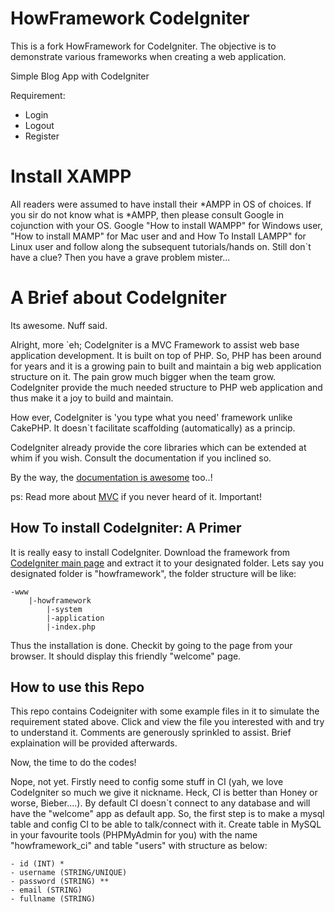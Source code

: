 HowFramework CodeIgniter
===========

This is a fork HowFramework for CodeIgniter. The objective is to demonstrate various frameworks when creating a web application.

Simple Blog App with CodeIgniter

Requirement:
- Login
- Logout
- Register

Install XAMPP
=============

All readers were assumed to have install their *AMPP in OS of choices. If you sir do not know what is *AMPP, then please consult Google in cojunction with your OS. Google "How to install WAMPP" for Windows user, "How to install MAMP" for Mac user and and How To Install LAMPP" for Linux user and follow along the subsequent tutorials/hands on. Still don`t have a clue? Then you have a grave problem mister... 

A Brief about CodeIgniter
=========================

Its awesome. Nuff said.

Alright, more `eh; CodeIgniter is a MVC Framework to assist web base application development. It is built on top of PHP. So, PHP has been around for years and it is a growing pain to built and maintain a big web application structure on it. The pain grow much bigger when the team grow. CodeIgniter provide the much needed structure to PHP web application and thus make it a joy to build and maintain. 

How ever, CodeIgniter is 'you type what you need' framework unlike CakePHP. It doesn`t facilitate scaffolding (automatically) as a princip. 

CodeIgniter already provide the core libraries which can be extended at whim if you wish. Consult the documentation if you inclined so.

By the way, the [documentation is awesome](codeigniter.com/user_guide/database/index.html) too..!

ps: Read more about [MVC](http://codeigniter.com/user_guide/overview/mvc.html) if you never heard of it. Important!


How To install CodeIgniter: A Primer
------------------------------------

It is really easy to install CodeIgniter. Download the framework from [CodeIgniter main page](http://codeigniter.com) and extract it to your designated folder. Lets say you designated folder is "howframework", the folder structure will be like:

	-www
		|-howframework
			|-system
			|-application
			|-index.php

Thus the installation is done. Checkit by going to the page from your browser. It should display this friendly "welcome" page.


How to use this Repo
--------------------

This repo contains Codeigniter with some example files in it to simulate the requirement stated above. Click and view the file you interested with and try to understand it. Comments are generously sprinkled to assist. Brief explaination will be provided afterwards.

Now, the time to do the codes!

Nope, not yet. Firstly need to config some stuff in CI (yah, we love CodeIgniter so much we give it nickname. Heck, CI is better than Honey or worse, Bieber....). By default CI doesn`t connect to any database and will have the "welcome" app as default app. So, the first step is to make a mysql table and config CI to be able to talk/connect with it. Create table in MySQL in your favourite tools (PHPMyAdmin for you) with the name "howframework_ci" and table "users" with structure as below:

	- id (INT) *
	- username (STRING/UNIQUE)
	- password (STRING) **
	- email (STRING)
	- fullname (STRING)
 
 
